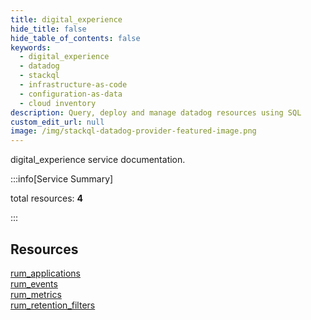 ```yaml
---
title: digital_experience
hide_title: false
hide_table_of_contents: false
keywords:
  - digital_experience
  - datadog
  - stackql
  - infrastructure-as-code
  - configuration-as-data
  - cloud inventory
description: Query, deploy and manage datadog resources using SQL
custom_edit_url: null
image: /img/stackql-datadog-provider-featured-image.png
---
```


digital_experience service documentation.

:::info[Service Summary]

total resources: __4__  

:::

## Resources
<div class="row">
<div class="providerDocColumn">
<a href="/services/digital_experience/rum_applications/">rum_applications</a><br />
<a href="/services/digital_experience/rum_events/">rum_events</a>
</div>
<div class="providerDocColumn">
<a href="/services/digital_experience/rum_metrics/">rum_metrics</a><br />
<a href="/services/digital_experience/rum_retention_filters/">rum_retention_filters</a>
</div>
</div>